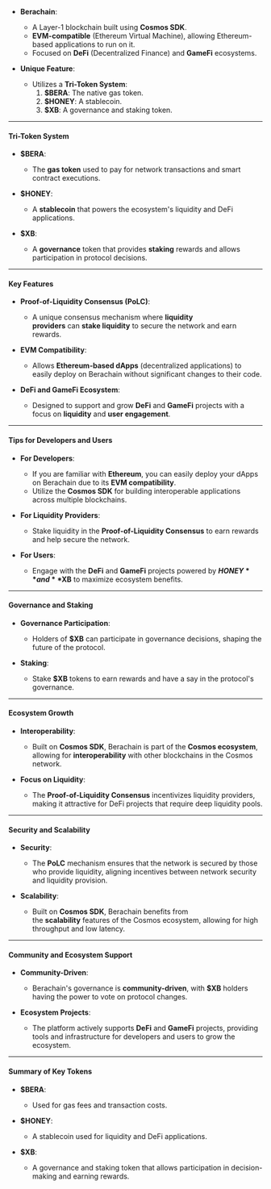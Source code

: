 -   **Berachain**:

    -   A Layer-1 blockchain built using **Cosmos SDK**.
    -   **EVM-compatible** (Ethereum Virtual Machine), allowing Ethereum-based applications to run on it.
    -   Focused on **DeFi** (Decentralized Finance) and **GameFi** ecosystems.
-   **Unique Feature**:

    -   Utilizes a **Tri-Token System**:
        1.  **$BERA**: The native gas token.
        2.  **$HONEY**: A stablecoin.
        3.  **$XB**: A governance and staking token.

* * * *

#### **Tri-Token System**

-   **$BERA**:

    -   The **gas token** used to pay for network transactions and smart contract executions.
-   **$HONEY**:

    -   A **stablecoin** that powers the ecosystem's liquidity and DeFi applications.
-   **$XB**:

    -   A **governance** token that provides **staking** rewards and allows participation in protocol decisions.

* * * *

#### **Key Features**

-   **Proof-of-Liquidity Consensus (PoLC)**:

    -   A unique consensus mechanism where **liquidity providers** can **stake liquidity** to secure the network and earn rewards.
-   **EVM Compatibility**:

    -   Allows **Ethereum-based dApps** (decentralized applications) to easily deploy on Berachain without significant changes to their code.
-   **DeFi and GameFi Ecosystem**:

    -   Designed to support and grow **DeFi** and **GameFi** projects with a focus on **liquidity** and **user engagement**.

* * * *

#### **Tips for Developers and Users**

-   **For Developers**:

    -   If you are familiar with **Ethereum**, you can easily deploy your dApps on Berachain due to its **EVM compatibility**.
    -   Utilize the **Cosmos SDK** for building interoperable applications across multiple blockchains.
-   **For Liquidity Providers**:

    -   Stake liquidity in the **Proof-of-Liquidity Consensus** to earn rewards and help secure the network.
-   **For Users**:

    -   Engage with the **DeFi** and **GameFi** projects powered by **$HONEY** and **$XB** to maximize ecosystem benefits.

* * * *

#### **Governance and Staking**

-   **Governance Participation**:

    -   Holders of **$XB** can participate in governance decisions, shaping the future of the protocol.
-   **Staking**:

    -   Stake **$XB** tokens to earn rewards and have a say in the protocol's governance.

* * * *

#### **Ecosystem Growth**

-   **Interoperability**:

    -   Built on **Cosmos SDK**, Berachain is part of the **Cosmos ecosystem**, allowing for **interoperability** with other blockchains in the Cosmos network.
-   **Focus on Liquidity**:

    -   The **Proof-of-Liquidity Consensus** incentivizes liquidity providers, making it attractive for DeFi projects that require deep liquidity pools.

* * * *

#### **Security and Scalability**

-   **Security**:

    -   The **PoLC** mechanism ensures that the network is secured by those who provide liquidity, aligning incentives between network security and liquidity provision.
-   **Scalability**:

    -   Built on **Cosmos SDK**, Berachain benefits from the **scalability** features of the Cosmos ecosystem, allowing for high throughput and low latency.

* * * *

#### **Community and Ecosystem Support**

-   **Community-Driven**:

    -   Berachain's governance is **community-driven**, with **$XB** holders having the power to vote on protocol changes.
-   **Ecosystem Projects**:

    -   The platform actively supports **DeFi** and **GameFi** projects, providing tools and infrastructure for developers and users to grow the ecosystem.

* * * *

#### **Summary of Key Tokens**

-   **$BERA**:

    -   Used for gas fees and transaction costs.
-   **$HONEY**:

    -   A stablecoin used for liquidity and DeFi applications.
-   **$XB**:

    -   A governance and staking token that allows participation in decision-making and earning rewards.